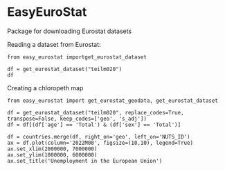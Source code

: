 # EasyEuroStat
Package for downloading Eurostat datasets

Reading a dataset from Eurostat:

```
from easy_eurostat importget_eurostat_dataset

df = get_eurostat_dataset("teilm020")
df
```

Creating a chloropeth map

```
from easy_eurostat import get_eurostat_geodata, get_eurostat_dataset

df = get_eurostat_dataset("teilm020", replace_codes=True, transpose=False, keep_codes=['geo', 's_adj'])
df = df[(df['age'] == 'Total') & (df['sex'] == 'Total')]

df = countries.merge(df, right_on='geo', left_on='NUTS_ID')
ax = df.plot(column='2022M08', figsize=(10,10), legend=True)
ax.set_xlim(2000000, 7000000)
ax.set_ylim(1000000, 6000000)
ax.set_title('Unemployment in the European Union')
```
